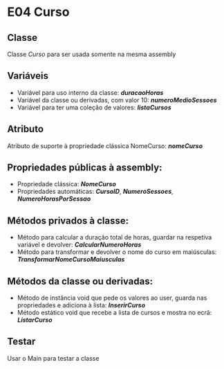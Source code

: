 # E04 Curso

## Classe

Classe _Curso_ para ser usada somente na mesma assembly	


## Variáveis

- Variável para uso interno da classe: _**duracaoHoras**_
- Variável da classe ou derivadas, com valor 10: _**numeroMedioSessoes**_
- Variável para ter uma coleção de valores: _**listaCursos**_
	
## Atributo
	
Atributo de suporte à propriedade clássica NomeCurso: _**nomeCurso**_

## Propriedades públicas à assembly:

- Propriedade clássica: _**NomeCurso**_
- Propriedades automáticas: _**CursoID**_, _**NumeroSessoes**_, _**NumeroHorasPorSessao**_

## Métodos privados à classe:

- Método para calcular a duração total de horas, guardar na respetiva variável e devolver: _**CalcularNumeroHoras**_
- Método para transformar e devolver o nome do curso em maiúsculas: _**TransformarNomeCursoMaiusculas**_
	
## Métodos da classe ou derivadas:

- Método de instância void que pede os valores ao user, guarda nas propriedades e adiciona à lista: _**InserirCurso**_
- Método estático void que recebe a lista de cursos e mostra no ecrã: _**ListarCurso**_

## Testar

Usar o Main para testar a classe
